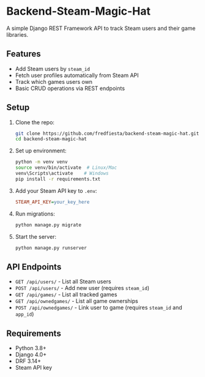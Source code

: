 # Backend-Steam-Magic-Hat

A simple Django REST Framework API to track Steam users and their game libraries.

## Features

- Add Steam users by `steam_id`
- Fetch user profiles automatically from Steam API
- Track which games users own
- Basic CRUD operations via REST endpoints

## Setup

1. Clone the repo:
   ```bash
   git clone https://github.com/fredfiesta/backend-steam-magic-hat.git
   cd backend-steam-magic-hat
   ```

2. Set up environment:
   ```bash
   python -m venv venv
   source venv/bin/activate  # Linux/Mac
   venv\Scripts\activate    # Windows
   pip install -r requirements.txt
   ```

3. Add your Steam API key to `.env`:
   ```ini
   STEAM_API_KEY=your_key_here
   ```

4. Run migrations:
   ```bash
   python manage.py migrate
   ```

5. Start the server:
   ```bash
   python manage.py runserver
   ```

## API Endpoints

- `GET /api/users/` - List all Steam users
- `POST /api/users/` - Add new user (requires `steam_id`)
- `GET /api/games/` - List all tracked games
- `GET /api/ownedgames/` - List all game ownerships
- `POST /api/ownedgames/` - Link user to game (requires `steam_id` and `app_id`)

## Requirements

- Python 3.8+
- Django 4.0+
- DRF 3.14+
- Steam API key
